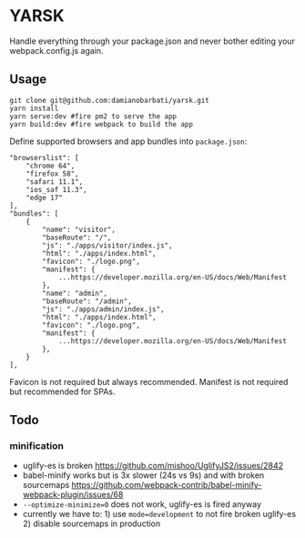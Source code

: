 # YARSK

Handle everything through your package.json and never bother editing your webpack.config.js again.

## Usage
```
git clone git@github.com:damianobarbati/yarsk.git
yarn install
yarn serve:dev #fire pm2 to serve the app
yarn build:dev #fire webpack to build the app
```

Define supported browsers and app bundles into `package.json`:
```
"browserslist": [
    "chrome 64",
    "firefox 58",
    "safari 11.1",
    "ios_saf 11.3",
    "edge 17"
],
"bundles": [
    {
        "name": "visitor",
        "baseRoute": "/",
        "js": "./apps/visitor/index.js",
        "html": "./apps/index.html",
        "favicon": "./logo.png",
        "manifest": {
            ...https://developer.mozilla.org/en-US/docs/Web/Manifest            
        },
        "name": "admin",
        "baseRoute": "/admin",
        "js": "./apps/admin/index.js",
        "html": "./apps/index.html",
        "favicon": "./logo.png",
        "manifest": {
            ...https://developer.mozilla.org/en-US/docs/Web/Manifest            
        },
    }
],
```

Favicon is not required but always recommended.
Manifest is not required but recommended for SPAs.

## Todo
### minification
- uglify-es is broken https://github.com/mishoo/UglifyJS2/issues/2842
- babel-minify works but is 3x slower (24s vs 9s) and with broken sourcemaps https://github.com/webpack-contrib/babel-minify-webpack-plugin/issues/68
- `--optimize-minimize=0` does not work, uglify-es is fired anyway
- currently we have to: 1) use `mode=development` to not fire broken uglify-es 2) disable sourcemaps in production